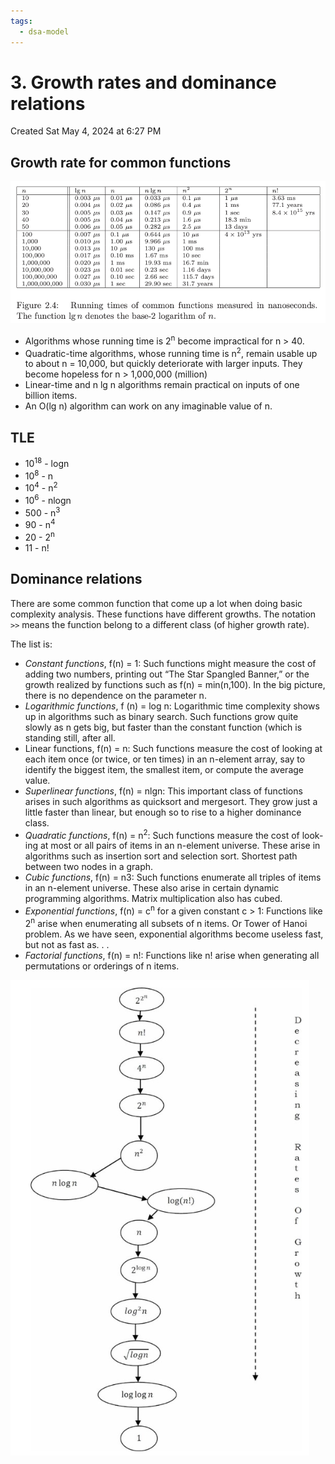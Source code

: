 ```yaml
---
tags:
  - dsa-model
---
```

# 3. Growth rates and dominance relations
Created Sat May 4, 2024 at 6:27 PM

## Growth rate for common functions
![](../../../../assets/3-Growth-rates-and-dominance-relations-image-1-23f8dd9b.png)

- Algorithms whose running time is 2<sup>n</sup> become impractical for n > 40.
- Quadratic-time algorithms, whose running time is n<sup>2</sup>, remain usable up to about n = 10,000, but quickly deteriorate with larger inputs. They become hopeless for n > 1,000,000 (million)
- Linear-time and n lg n algorithms remain practical on inputs of one billion items.
- An O(lg n) algorithm can work on any imaginable value of n.

## TLE
- 10<sup>18</sup> - logn
- 10<sup>8</sup> - n
- 10<sup>4</sup> - n<sup>2</sup>
- 10<sup>6</sup> - nlogn
- 500 - n<sup>3</sup>
- 90 - n<sup>4</sup>
- 20 - 2<sup>n</sup>
- 11 - n!

## Dominance relations
There are some common function that come up a lot when doing basic complexity analysis. These functions have different growths. The notation `>>` means the function belong to a different class (of higher growth rate). 

The list is:
- *Constant functions*, f(n) = 1: Such functions might measure the cost of adding two numbers, printing out “The Star Spangled Banner,” or the growth realized by functions such as f(n) = min(n,100). In the big picture, there is no dependence on the parameter n.
- *Logarithmic functions*, f (n) = log n: Logarithmic time complexity shows up in algorithms such as binary search. Such functions grow quite slowly as n gets big, but faster than the constant function (which is standing still, after all.
- Linear functions, f(n) = n: Such functions measure the cost of looking at each item once (or twice, or ten times) in an n-element array, say to identify the biggest item, the smallest item, or compute the average value.
- *Superlinear functions*, f(n) = nlgn: This important class of functions arises in such algorithms as quicksort and mergesort. They grow just a little faster than linear, but enough so to rise to a higher dominance class.
- *Quadratic functions*, f(n) = n<sup>2</sup>: Such functions measure the cost of look- ing at most or all pairs of items in an n-element universe. These arise in algorithms such as insertion sort and selection sort. Shortest path between two nodes in a graph.
- *Cubic functions*, f(n) = n3: Such functions enumerate all triples of items in an n-element universe. These also arise in certain dynamic programming algorithms. Matrix multiplication also has cubed.
- *Exponential functions*, f(n) = c<sup>n</sup> for a given constant c > 1: Functions like 2<sup>n</sup> arise when enumerating all subsets of n items. Or Tower of Hanoi problem. As we have seen, exponential algorithms become useless fast, but not as fast as. . .
- *Factorial functions*, f(n) = n!: Functions like n! arise when generating all permutations or orderings of n items.

![](../../../../assets/3-Growth-rates-and-dominance-relations-image-2-23f8dd9b.png)
